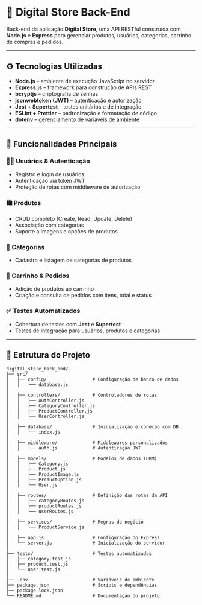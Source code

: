 # 🛒 Digital Store Back-End

Back-end da aplicação **Digital Store**, uma API RESTful construída com **Node.js** e **Express** para gerenciar produtos, usuários, categorias, carrinho de compras e pedidos.

---

## ⚙️ Tecnologias Utilizadas

- **Node.js** – ambiente de execução JavaScript no servidor
- **Express.js** – framework para construção de APIs REST
- **bcryptjs** – criptografia de senhas
- **jsonwebtoken (JWT)** – autenticação e autorização
- **Jest + Supertest** – testes unitários e de integração
- **ESLint + Prettier** – padronização e formatação de código
- **dotenv** – gerenciamento de variáveis de ambiente

---

## 🚀 Funcionalidades Principais

### 🧑‍💼 Usuários & Autenticação
- Registro e login de usuários
- Autenticação via token JWT
- Proteção de rotas com middleware de autorização

### 🛍️ Produtos
- CRUD completo (Create, Read, Update, Delete)
- Associação com categorias
- Suporte a imagens e opções de produtos

### 📁 Categorias
- Cadastro e listagem de categorias de produtos

### 🛒 Carrinho & Pedidos
- Adição de produtos ao carrinho
- Criação e consulta de pedidos com itens, total e status

### ✅ Testes Automatizados
- Cobertura de testes com **Jest** e **Supertest**
- Testes de integração para usuários, produtos e categorias

---

## 📁 Estrutura do Projeto

```text
digital_store_back_end/
├── src/
│   ├── config/                 # Configuração de banco de dados
│   │   └── database.js
│
│   ├── controllers/            # Controladores de rotas
│   │   ├── AuthController.js
│   │   ├── CategoryController.js
│   │   ├── ProductController.js
│   │   └── UserController.js
│
│   ├── database/               # Inicialização e conexão com DB
│   │   └── index.js
│
│   ├── middleware/             # Middlewares personalizados
│   │   └── auth.js             # Autenticação JWT
│
│   ├── models/                 # Modelos de dados (ORM)
│   │   ├── Category.js
│   │   ├── Product.js
│   │   ├── ProductImage.js
│   │   ├── ProductOption.js
│   │   └── User.js
│
│   ├── routes/                 # Definição das rotas da API
│   │   ├── categoryRoutes.js
│   │   ├── productRoutes.js
│   │   └── userRoutes.js
│
│   ├── services/               # Regras de negócio
│   │   └── ProductService.js
│
│   ├── app.js                  # Configuração do Express
│   └── server.js               # Inicialização do servidor
│
├── tests/                      # Testes automatizados
│   ├── category.test.js
│   ├── product.test.js
│   └── user.test.js
│
├── .env                        # Variáveis de ambiente
├── package.json                # Scripts e dependências
├── package-lock.json
└── README.md                   # Documentação do projeto

